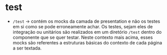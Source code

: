 # test

- `/test` -> contém os mocks da camada de presentation e não os testes em si como se pode erroneamente achar. Os testes, sejam eles de integração ou unitários são realizados em um diretório `/test` dentro do componente que se quer testar. Neste contexto mais acima, esses mocks são referentes a estruturas básicas do contexto de cada página a ser textada.
